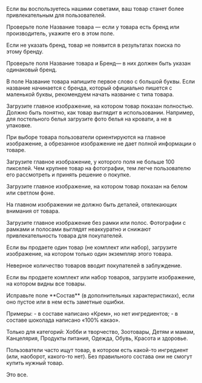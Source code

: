 [//]: # (title: Некритичные ошибки)

Если вы воспользуетесь нашими советами, ваш товар станет более
привлекательным для пользователей.

<deflist>
<def title="В названии товара указан бренд">
<p>Проверьте поле Название товара — если у товара есть бренд или
производитель, укажите его в этом поле.</p>
<p>Если не указать бренд, товар не появится в результатах поиска по этому
бренду.</p></def>
<def title="В названии бренда нет  ошибок и опечаток">
<p>Проверьте поля Название товара и Бренд— в них должен быть
указан одинаковый бренд.</p>
</def>
<def title="Название товара написано с большой буквы">
<p>В поле Название товара напишите первое слово с большой буквы. Если
название начинается с бренда, который официально пишется с маленькой
буквы, рекомендуем начать название с типа товара.</p>
</def>
<def title="Главное фото не обрезано (товар представлен в полном размере)">
<p>Загрузите главное изображение, на котором товар показан полностью.
Должно быть понятно, как товар выглядит в использовании. Например, для
постельного белья загрузите фото белья на кровати, а не в упаковке.</p>
</def>
<def title="Изображение с фрагментом товара или товара в упаковке можно оставить в
дополнительных">
<p>При выборе товара пользователи ориентируются на главное изображение, а
обрезанное изображение не дает полной информации о товаре.</p>
</def>
<def title="Главное фото имеет небольшие поля">
<p>Загрузите главное изображение, у которого поля не больше 100 пикселей. 
Чем крупнее товар на фотографии, тем легче пользователю его рассмотреть
и принять решение о покупке.</p>
</def>
<def title="Главное фото товара сделано на белом или светлом фоне
">
<p>Загрузите главное изображение, на котором товар показан на белом или
светлом фоне.</p>
</def>
<def title="Фотографии в интерьере или на улице можно оставить в дополнительных">
<p>На главном изображении не должно быть деталей, отвлекающих внимания от
товара.</p>
</def>
<def title="Главное фото без рамки и посторонних полос">
<p>Загрузите главное изображение без рамки или полос. Фотографии с рамками и полосами выглядят неаккуратно и снижают
привлекательность товара для покупателей.</p>
</def>
<def title="На главном фото одно изображение товара">
<p>Если вы продаете один товар (не комплект или набор), загрузите
изображение, на котором только один экземпляр этого товара.</p>
<p>Неверное количество товаров вводит покупателей в заблуждение.</p>
</def>
<def title="Количество предметов на главном фото соответствует заявленному в
карточке товара">
<p>Если вы продаете комплект или набор товаров, загрузите изображение, на
котором видны все товары.</p>
</def>
<def title="Состав указан правильно">
<p>Исправьте поле **Состав** (в дополнительных характеристиках), если оно
пустое или в нем есть заметные ошибки.</p> 
<p>Примеры:
- в составе написано «Крем», но нет ингредиентов;
- в составе шоколада написано «100% какао».</p>
<tip>Только для категорий: Хобби и творчество, Зоотовары, Детям и мамам,
  Канцелярия, Продукты питания, Одежда, Обувь, Красота и здоровье.</tip>
<p>Пользователи часто ищут товар, в котором есть какой-то ингредиент (или,
наоборот, какого-то нет). Без правильного состава они не смогут купить
нужный товар.</p>
</def>
</deflist>

Это все. 

